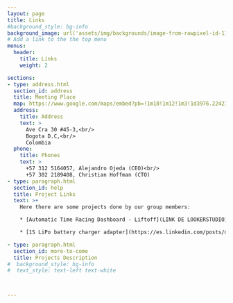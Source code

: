```yaml
---
layout: page
title: Links
#background_style: bg-info
background_image: url('assets/img/backgrounds/image-from-rawpixel-id-1199650-jpeg.jpg')
# Add a link to the the top menu
menus:
  header:
    title: Links
    weight: 2

sections:
- type: address.html
  section_id: address
  title: Meeting Place
  map: https://www.google.com/maps/embed?pb=!1m18!1m12!1m3!1d3976.2242327746623!2d-74.0858771!3d4.6359018!2m3!1f0!2f0!3f0!3m2!1i1024!2i768!4f13.1!3m3!1m2!1s0x0%3A0xb696cd67a04b98e9!2sFacultad+De+Ingenieria+-+UNIVERSIDAD+NACIONAL+DE+COLOMBIA!5e0!3m2!1ses!2sbg!4v1690475641347!5m2!1ses!2sbg
  address:
    title: Address
    text: >
      Ave Cra 30 #45-3,<br/>
      Bogota D.C,<br/>
      Colombia
  phone:
    title: Phones
    text: >
      +57 312 5164057, Alejandro Ojeda (CEO)<br/>
      +57 302 2189408, Christian Hoffman (CTO)
- type: paragraph.html
  section_id: help
  title: Project Links
  text: >+
    Here there are some projects done by our group members:

    * [Automatic Time Racing Dashboard - Liftoff](LINK DE LOOKERSTUDIO).

    * [1S LiPo battery charger adapter](https://es.linkedin.com/posts/dacunar_x-wings-btl-a4-v10-adaptador-para-cargador-activity-7195534585336582144-T63z).

- type: paragraph.html
  section_id: more-to-come
  title: Projects Description
#  background_style: bg-info
#  text_style: text-left text-white



---
```

